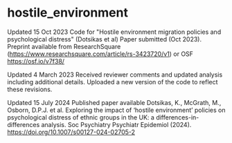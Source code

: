 # hostile_environment
Updated 15 Oct 2023
Code for "Hostile environment migration policies and psychological distress" (Dotsikas et al) 
Paper submitted (Oct 2023). Preprint available from ResearchSquare (https://www.researchsquare.com/article/rs-3423720/v1) or OSF https://osf.io/v7f38/


Updated 4 March 2023
Received reviewer comments and updated analysis including additional details. Uploaded a new version of the code to reflect these revisions. 

Updated 15 July 2024
Published paper available
Dotsikas, K., McGrath, M., Osborn, D.P.J. et al. Exploring the impact of ‘hostile environment’ policies on psychological distress of ethnic groups in the UK: a differences-in-differences analysis. Soc Psychiatry Psychiatr Epidemiol (2024). https://doi.org/10.1007/s00127-024-02705-2
